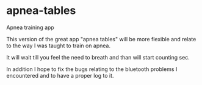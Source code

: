# apnea-tables
Apnea training app

This version of the great app "apnea tables" will be more flexible and relate to the way I was taught to train on apnea.

It will wait till you feel the need to breath and than will start counting sec.

In addition I hope to fix the bugs relating to the bluetooth problems I encountered and to have a proper log to it.
